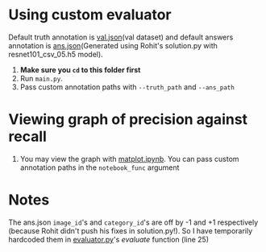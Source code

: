 # Using custom evaluator

Default truth annotation is [val.json](val.json)(val dataset) and default answers annotation is [ans.json](ans.json)(Generated using Rohit's solution.py with resnet101_csv_05.h5 model). 

1. **Make sure you `cd` to this folder first**
2. Run `main.py`.
3. Pass custom annotation paths with `--truth_path` and `--ans_path` 

# Viewing graph of precision against recall
1. You may view the graph with [matplot.ipynb](matplot.ipynb). You can pass custom annotation paths in the `notebook_func` argument

# Notes
The ans.json `image_id`'s and `category_id`'s are off by -1 and +1 respectively (because Rohit didn't push his fixes in solution.py!). So I have temporarily hardcoded them in [evaluator.py](evaluator.py)'s *evaluate* function (line 25)
